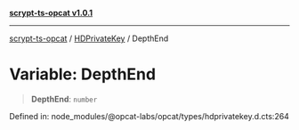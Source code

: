 [**scrypt-ts-opcat v1.0.1**](../../../README.md)

***

[scrypt-ts-opcat](../../../README.md) / [HDPrivateKey](../README.md) / DepthEnd

# Variable: DepthEnd

> **DepthEnd**: `number`

Defined in: node\_modules/@opcat-labs/opcat/types/hdprivatekey.d.cts:264
